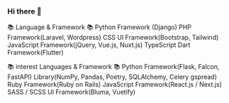 ### Hi there 👋

📚 Language & Framework 📚
Python
Framework (Django)
PHP
Framework(Laravel, Wordpress)
CSS
UI Framework(Bootstrap, Tailwind)
JavaScript
Framework(jQuery, Vue.js, Nuxt.js)
TypeScript
Dart
Framework(Flutter)

📚 interest Languages & Framework 📚
Python
Framework(Flask, Falcon, FastAPI)
Library(NumPy, Pandas, Poetry, SQLAlchemy, Celery gspread)
Ruby
Framework(Ruby on Rails)
JavaScript
Framework(React.js / Next.js)
SASS / SCSS
UI Framework(Bluma, Vuetify)


<!--
**takushisato/takushisato** is a ✨ _special_ ✨ repository because its `README.md` (this file) appears on your GitHub profile.

Here are some ideas to get you started:

- 🔭 I’m currently working on ...
- 🌱 I’m currently learning ...
- 👯 I’m looking to collaborate on ...
- 🤔 I’m looking for help with ...
- 💬 Ask me about ...
- 📫 How to reach me: ...
- 😄 Pronouns: ...
- ⚡ Fun fact: ...
-->
